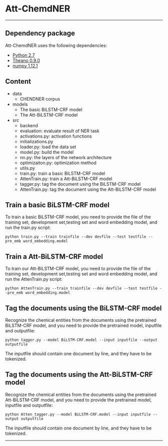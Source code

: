 # Att-ChemdNER
***
## Dependency package

Att-ChemdNER uses the following dependencies:

- [Python 2.7](https://www.python.org/)
- [Theano 0.9.0](http://www.deeplearning.net/software/theano/)
- [numpy 1.12.1](http://www.numpy.org/)


## Content
- data
	- CHENDNER corpus
- models
	- The basic BiLSTM-CRF model
	- The Att-BiLSTM-CRF model
- src
	- backend
	- evaluation: evaluate result of NER task
	- activations.py: activation functions
	- initializations.py
	- loader.py: load the data set
	- model.py: build the model
	- nn.py: the layers of the network architecture
	- optimizaiton.py: optimization method
	- utils.py
	- train.py: train a basic BiLSTM-CRF model
	- AttenTrain.py: train a Att-BiLSTM-CRF model
	- tagger.py: tag the document using the BiLSTM-CRF model
	- AttenTrain.py: tag the document using the Att-BiLSTM-CRF model

## Train a basic BiLSTM-CRF model
To train a basic BiLSTM-CRF model, you need to provide the file of the training set, development set,testing set and word embedding model, and run the train.py script:

```
python train.py --train trainfile --dev devfile --test testfile --pre_emb word_embedding.model 
```
## Train a Att-BiLSTM-CRF model
To train our Att-BiLSTM-CRF model, you need to provide the file of the training set, development set,testing set and word embedding model, and run the AttenTrain.py script:

```
python AttenTrain.py --train trainfile --dev devfile --test testfile --pre_emb word_embedding.model 
```
## Tag the documents using the BiLSTM-CRF model
Recognize the chemical entities from the documents using the pretrained BiLSTM-CRF model, and you need to provide the pretrained model, inputfile and outputfile:

```
python tagger.py --model BiLSTM-CRF.model --input inputfile --output outputfile
```
The inputfile should contain one document by line, and they have to be tokenized.

## Tag the documents using the Att-BiLSTM-CRF model
Recognize the chemical entities from the documents using the pretrained Att-BiLSTM-CRF model, and you need to provide the pretrained model, inputfile and outputfile:

```
python Atten_tagger.py --model BiLSTM-CRF.model --input inputfile --output outputfile
```

The inputfile should contain one document by line, and they have to be tokenized.


***

